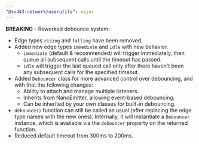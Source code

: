 ```yaml
---
"@sv443-network/userutils": major
---
```


**BREAKING** - Reworked debounce system:  
- Edge types `rising` and `falling` have been removed.
- Added new edge types `immediate` and `idle` with new behavior.
  - `immediate` (default & recommended) will trigger immediately, then queue all subsequent calls until the timeout has passed.
  - `idle` will trigger the last queued call only after there haven't been any subsequent calls for the specified timeout.
- Added `Debouncer` class for more advanced control over debouncing, and with that the following changes:
  - Ability to attach and manage multiple listeners.
  - Inherits from NanoEmitter, allowing event-based debouncing.
  - Can be inherited by your own classes for built-in debouncing.
- `debounce()` function can still be called as usual (after replacing the edge type names with the new ones). Internally, it will instantiate a `Debouncer` instance, which is available via the `debouncer` property on the returned function.
- Reduced default timeout from 300ms to 200ms.
